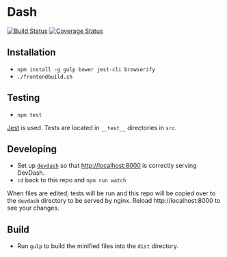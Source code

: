 # Dash

[![Build Status](https://travis-ci.org/contolini/dash.svg?branch=master)](https://travis-ci.org/contolini/dash) [![Coverage Status](https://coveralls.io/contolini/contolini/dash/badge.svg)](https://coveralls.io/r/contolini/dash)

## Installation

* `npm install -g gulp bower jest-cli browserify`
* `./frontendbuild.sh`

## Testing

* `npm test`

[Jest](http://facebook.github.io/jest/) is used. Tests are located in `__test__` directories in `src`.

## Developing

* Set up [`devdash`](https://github.com/cfpb/devdash#installation) so that [http://localhost:8000](http://localhost:8000) is correctly serving DevDash.
* `cd` back to this repo and `npm run watch`

When files are edited, tests will be run and this repo will be copied over to the `devdash` directory to be served by nginx. Reload http://localhost:8000 to see your changes.

## Build

* Run `gulp` to build the minified files into the `dist` directory.
